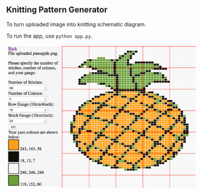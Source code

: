 ## Knitting Pattern Generator

To turn uploaded image into knitting schematic diagram.

To run the app, use `python app.py`.

![Sample](static/screenshot/sample.png)
